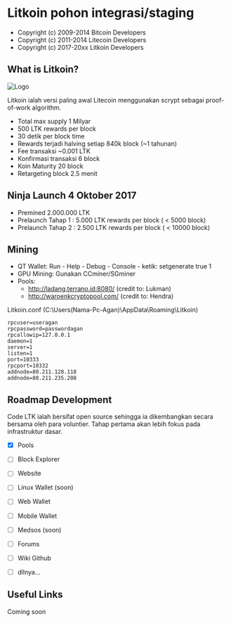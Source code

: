 Litkoin pohon integrasi/staging
================================

- Copyright (c) 2009-2014 Bitcoin Developers
- Copyright (c) 2011-2014 Litecoin Developers
- Copyright (c) 2017-20xx Litkoin Developers

What is Litkoin?
----------------
![Logo](https://i.imgur.com/YPlzGBo.jpg)

Litkoin ialah versi paling awal Litecoin menggunakan scrypt sebagai proof-of-work algorithm.
 - Total max supply 1 Milyar
 - 500 LTK rewards per block
 - 30 detik per block time
 - Rewards terjadi halving setiap 840k block (~1 tahunan)
 - Fee transaksi  ~0.001 LTK
 - Konfirmasi transaksi 6 block
 - Koin Maturity 20 block
 - Retargeting block 2.5 menit


 
Ninja Launch 4 Oktober 2017
-------

- Premined  2.000.000 LTK
- Prelaunch Tahap 1 : 5.000 LTK rewards per block ( < 5000 block)
- Prelaunch Tahap 2 : 2.500 LTK rewards per block ( < 10000 block)

		

Mining
-------------------
- QT Wallet: Run - Help - Debug - Console - ketik: setgenerate true 1
- GPU Mining: Gunakan CCminer/SGminer
- Pools: 
  - http://ladang.terrano.id:8080/ (credit to: Lukman)
  - http://waroenkcryptopool.com/ (credit to: Hendra)

Litkoin.conf (C:\Users\(Nama-Pc-Agan)\AppData\Roaming\Litkoin)

```
rpcuser=useragan
rpcpassword=passwordagan
rpcallowip=127.0.0.1
daemon=1
server=1
listen=1
port=10333
rpcport=10332
addnode=80.211.128.118
addnode=80.211.235.208
```


		
Roadmap Development
-------------------

Code LTK ialah bersifat open source sehingga ia dikembangkan secara bersama oleh para voluntier. Tahap pertama akan lebih fokus pada infrastruktur dasar.
- [x] Pools 
- [ ] Block Explorer
- [ ] Website
- [ ] Linux Wallet (soon)
- [ ] Web Wallet
- [ ] Mobile Wallet
- [ ] Medsos (soon)
- [ ] Forums
- [ ] Wiki Github
- [ ] dllnya...


Useful Links
-------------------

Coming soon


